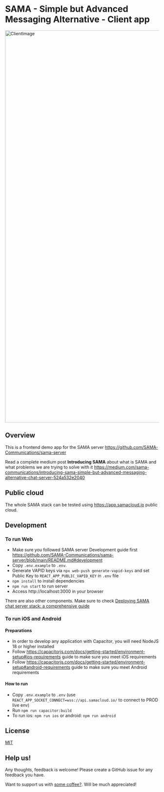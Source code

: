 # SAMA - Simple but Advanced Messaging Alternative - Client app

<img width="1282" alt="ClientImage" src="https://github.com/SAMA-Communications/sama-client/assets/98953475/fe8dfd1c-462d-46d2-aa24-5792b36e23f2">

## Overview

This is a frontend demo app for the SAMA server https://github.com/SAMA-Communications/sama-server

Read a complete medium post **Introducing SAMA** about what is SAMA and what problems we are trying to solve with it https://medium.com/sama-communications/introducing-sama-simple-but-advanced-messaging-alternative-chat-server-524a532e2040

## Public cloud

The whole SAMA stack can be tested using https://app.samacloud.io public cloud.

## Development

### To run Web

- Make sure you followed SAMA server Development guide first https://github.com/SAMA-Communications/sama-server/blob/main/README.md#development
- Copy `.env.example` to `.env`.
- Generate VAPID keys via `npx web-push generate-vapid-keys` and set Public Key to `REACT_APP_PUBLIC_VAPID_KEY` in `.env` file
- `npm install` to install dependencies
- `npm run start` to run server
- Access http://localhost:3000 in your browser

There are also other components. Make sure to check [Deploying SAMA chat server stack: a comprehensive guide](https://medium.com/sama-communications/deploying-sama-chat-server-stack-a-comprehensive-guide-294ddb9a2d78)

### To run iOS and Android

#### Preparations

- In order to develop any application with Capacitor, you will need NodeJS 18 or higher installed
- Follow https://capacitorjs.com/docs/getting-started/environment-setup#ios-requirements guide to make sure you meet iOS requirements
- Follow https://capacitorjs.com/docs/getting-started/environment-setup#android-requirements guide to make sure you meet Android requirements

#### How to run

- Copy `.env.example` to `.env` (use `REACT_APP_SOCKET_CONNECT=wss://api.samacloud.io/` to connect to PROD live env)
- Run `npm run capacitor:build`
- To run ios: `npm run ios` or android: `npm run android`

## License

[MIT](LICENSE)

## Help us!

Any thoughts, feedback is welcome! Please create a GitHub issue for any feedback you have.

Want to support us with [some coffee?](https://www.buymeacoffee.com/khomenkoigor). Will be much appreciated!
